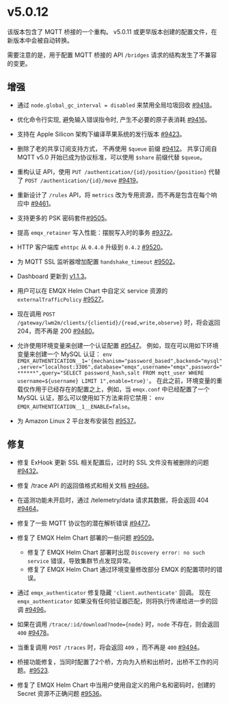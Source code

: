 # v5.0.12

该版本包含了 MQTT 桥接的一个重构。
v5.0.11 或更早版本创建的配置文件，在新版本中会被自动转换。

需要注意的是，用于配置 MQTT 桥接的 API `/bridges` 请求的结构发生了不兼容的变更。

## 增强

- 通过 `node.global_gc_interval = disabled` 来禁用全局垃圾回收 [#9418](https://github.com/emqx/emqx/pull/9418)。

- 优化命令行实现, 避免输入错误指令时, 产生不必要的原子表消耗 [#9416](https://github.com/emqx/emqx/pull/9416)。

- 支持在 Apple Silicon 架构下编译苹果系统的发行版本 [#9423](https://github.com/emqx/emqx/pull/9423)。


- 删除了老的共享订阅支持方式， 不再使用 `$queue` 前缀 [#9412](https://github.com/emqx/emqx/pull/9412)。
  共享订阅自 MQTT v5.0 开始已成为协议标准，可以使用 `$share` 前缀代替 `$queue`。

- 重构认证 API，使用 `PUT /authentication/{id}/position/{position}` 代替了 `POST /authentication/{id}/move` [#9419](https://github.com/emqx/emqx/pull/9419)。

- 重新设计了 `/rules` API，将  `metrics` 改为专用资源，而不再是包含在每个响应中 [#9461](https://github.com/emqx/emqx/pull/9461)。

- 支持更多的 PSK 密码套件[#9505](https://github.com/emqx/emqx/pull/9505)。

- 提高 `emqx_retainer` 写入性能：摆脱写入时的事务 [#9372](https://github.com/emqx/emqx/pull/9372)。

- HTTP 客户端库 `ehttpc` 从 `0.4.0` 升级到 `0.4.2` [#9520](https://github.com/emqx/emqx/pull/9520)。

- 为 MQTT SSL 监听器增加配置 `handshake_timeout` [#9502](https://github.com/emqx/emqx/pull/9502)。

- Dashboard 更新到 [v1.1.3](https://github.com/emqx/emqx-dashboard-web-new/releases/tag/v1.1.3)。

- 用户可以在 EMQX Helm Chart 中自定义 service 资源的 `externalTrafficPolicy` [#9527](https://github.com/emqx/emqx/pull/9527)。

- 现在调用 `POST /gateway/lwm2m/clients/{clientid}/{read,write,observe}` 时，将会返回 204，而不再是 200 [#9480](https://github.com/emqx/emqx/pull/9480)。

- 允许使用环境变量来创建一个认证配置 [#9547](https://github.com/emqx/emqx/pull/9547)。
  例如，现在可以用如下环境变量来创建一个 MySQL 认证：
  `env EMQX_AUTHENTICATION__1='{mechanism="password_based",backend="mysql",server="localhost:3306",database="emqx",username="emqx",password="******",query="SELECT password_hash,salt FROM mqtt_user WHERE username=${username} LIMIT 1",enable=true}'`。
  在此之前，环境变量的重载仅作用于已经存在的配置之上，例如，当 `emqx.conf` 中已经配置了一个 MySQL 认证，那么可以使用如下方法来将它禁用：
  `env EMQX_AUTHENTICATION__1__ENABLE=false`。

- 为 Amazon Linux 2 平台发布安装包 [#9537](https://github.com/emqx/emqx/pull/9537)。

## 修复

- 修复 ExHook 更新 SSL 相关配置后，过时的 SSL 文件没有被删除的问题 [#9432](https://github.com/emqx/emqx/pull/9432)。

- 修复 /trace API 的返回值格式和相关文档 [#9468](https://github.com/emqx/emqx/pull/9468)。

- 在遥测功能未开启时，通过 /telemetry/data 请求其数据，将会返回 404 [#9464](https://github.com/emqx/emqx/pull/9464)。

- 修复了一些 MQTT 协议包的潜在解析错误 [#9477](https://github.com/emqx/emqx/pull/9477)。

- 修复了 EMQX Helm Chart 部署的一些问题 [#9509](https://github.com/emqx/emqx/pull/9509)。
  - 修复了 EMQX Helm Chart 部署时出现 `Discovery error: no such service` 错误，导致集群节点发现异常。
  - 修复了 EMQX Helm Chart 通过环境变量修改部分 EMQX 的配置项时的错误。

- 通过 `emqx_authenticator` 修复隐藏 `'client.authenticate'` 回调。 现在 `emqx_authenticator` 如果没有任何验证器匹配，则将执行传递给进一步的回调 [#9496](https://github.com/emqx/emqx/pull/9496)。

- 如果在调用 `/trace/:id/download?node={node}` 时，`node` 不存在，则会返回 `400` [#9478](https://github.com/emqx/emqx/pull/9478)。

- 当重复调用 `POST /traces` 时，将会返回 `409` ，而不再是 `400` [#9494](https://github.com/emqx/emqx/pull/9494)。

- 桥接功能修复，当同时配置了2个桥，方向为入桥和出桥时，出桥不工作的问题。[#9523](https://github.com/emqx/emqx/pull/9523).

- 修复了 EMQX Helm Chart 中当用户使用自定义的用户名和密码时，创建的 Secret 资源不正确问题 [#9536](https://github.com/emqx/emqx/pull/9536)。
